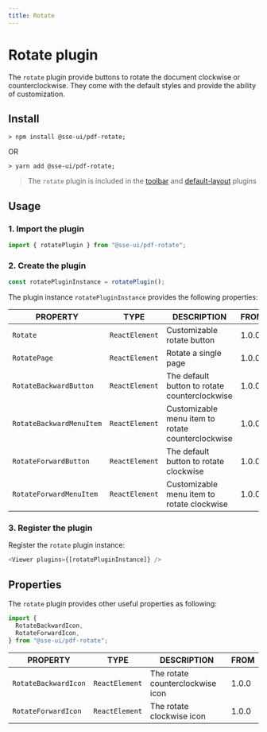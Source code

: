 ```yaml
---
title: Rotate
---
```


# Rotate plugin

The `rotate` plugin provide buttons to rotate the document clockwise or counterclockwise. They come with the default styles and provide the ability of customization.

## Install

```
> npm install @sse-ui/pdf-rotate;
```

OR

```
> yarn add @sse-ui/pdf-rotate;
```

> The `rotate` plugin is included in the [toolbar](/docs/sse-pdf-viewer/plugins/Toolbar) and [default-layout](/docs/sse-pdf-viewer/plugins/Default-layout) plugins

## Usage

### 1. Import the plugin

```javascript
import { rotatePlugin } from "@sse-ui/pdf-rotate";
```

### 2. Create the plugin

```javascript
const rotatePluginInstance = rotatePlugin();
```

The plugin instance `rotatePluginInstance` provides the following properties:

| PROPERTY                 | TYPE           | DESCRIPTION                                       | FROM  |
| ------------------------ | -------------- | ------------------------------------------------- | ----- |
| `Rotate`                 | `ReactElement` | Customizable rotate button                        | 1.0.0 |
| `RotatePage`             | `ReactElement` | Rotate a single page                              | 1.0.0 |
| `RotateBackwardButton`   | `ReactElement` | The default button to rotate counterclockwise     | 1.0.0 |
| `RotateBackwardMenuItem` | `ReactElement` | Customizable menu item to rotate counterclockwise | 1.0.0 |
| `RotateForwardButton`    | `ReactElement` | The default button to rotate clockwise            | 1.0.0 |
| `RotateForwardMenuItem`  | `ReactElement` | Customizable menu item to rotate clockwise        | 1.0.0 |

### 3. Register the plugin

Register the `rotate` plugin instance:

```javascript
<Viewer plugins={[rotatePluginInstance]} />
```

## Properties

The `rotate` plugin provides other useful properties as following:

```javascript
import {
  RotateBackwardIcon,
  RotateForwardIcon,
} from "@sse-ui/pdf-rotate";
```

| PROPERTY             | TYPE           | DESCRIPTION                      | FROM  |
| -------------------- | -------------- | -------------------------------- | ----- |
| `RotateBackwardIcon` | `ReactElement` | The rotate counterclockwise icon | 1.0.0 |
| `RotateForwardIcon`  | `ReactElement` | The rotate clockwise icon        | 1.0.0 |
